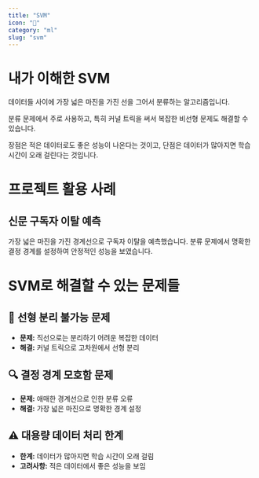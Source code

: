```yaml
---
title: "SVM"
icon: "🎯"
category: "ml"
slug: "svm"
---
```


# 내가 이해한 SVM

데이터들 사이에 가장 넓은 마진을 가진 선을 그어서 분류하는 알고리즘입니다.

분류 문제에서 주로 사용하고, 특히 커널 트릭을 써서 복잡한 비선형 문제도 해결할 수 있습니다.

장점은 적은 데이터로도 좋은 성능이 나온다는 것이고, 단점은 데이터가 많아지면 학습 시간이 오래 걸린다는 것입니다.

# 프로젝트 활용 사례

## 신문 구독자 이탈 예측
가장 넓은 마진을 가진 경계선으로 구독자 이탈을 예측했습니다. 분류 문제에서 명확한 결정 경계를 설정하여 안정적인 성능을 보였습니다.

# SVM로 해결할 수 있는 문제들

## 🎯 선형 분리 불가능 문제
- **문제:** 직선으로는 분리하기 어려운 복잡한 데이터
- **해결:** 커널 트릭으로 고차원에서 선형 분리

## 🔍 결정 경계 모호함 문제
- **문제:** 애매한 경계선으로 인한 분류 오류
- **해결:** 가장 넓은 마진으로 명확한 경계 설정

## ⚠️ 대용량 데이터 처리 한계
- **한계:** 데이터가 많아지면 학습 시간이 오래 걸림
- **고려사항:** 적은 데이터에서 좋은 성능을 보임